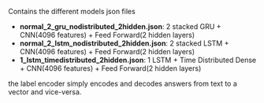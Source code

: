 Contains the different models json files

- **normal_2_gru_nodistributed_2hidden.json**:  2 stacked GRU + CNN(4096 features) + Feed Forward(2 hidden layers)
- **normal_2_lstm_nodistributed_2hidden.json**: 2 stacked LSTM + CNN(4096 features) + Feed Forward(2 hidden layers)
- **1_lstm_timedistributed_2hidden.json**: 1 LSTM + Time Distributed Dense + CNN(4096 features) + Feed Forward(2 hidden layers)


the label encoder simply encodes and decodes answers from text to a vector and vice-versa. 

